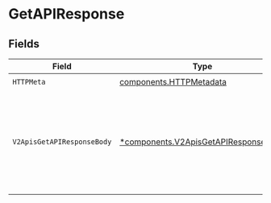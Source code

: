 # GetAPIResponse


## Fields

| Field                                                                                        | Type                                                                                         | Required                                                                                     | Description                                                                                  |
| -------------------------------------------------------------------------------------------- | -------------------------------------------------------------------------------------------- | -------------------------------------------------------------------------------------------- | -------------------------------------------------------------------------------------------- |
| `HTTPMeta`                                                                                   | [components.HTTPMetadata](../../models/components/httpmetadata.md)                           | :heavy_check_mark:                                                                           | N/A                                                                                          |
| `V2ApisGetAPIResponseBody`                                                                   | [*components.V2ApisGetAPIResponseBody](../../models/components/v2apisgetapiresponsebody.md)  | :heavy_minus_sign:                                                                           | API information retrieved successfully. Contains the unique API ID and human-readable name.<br/> |